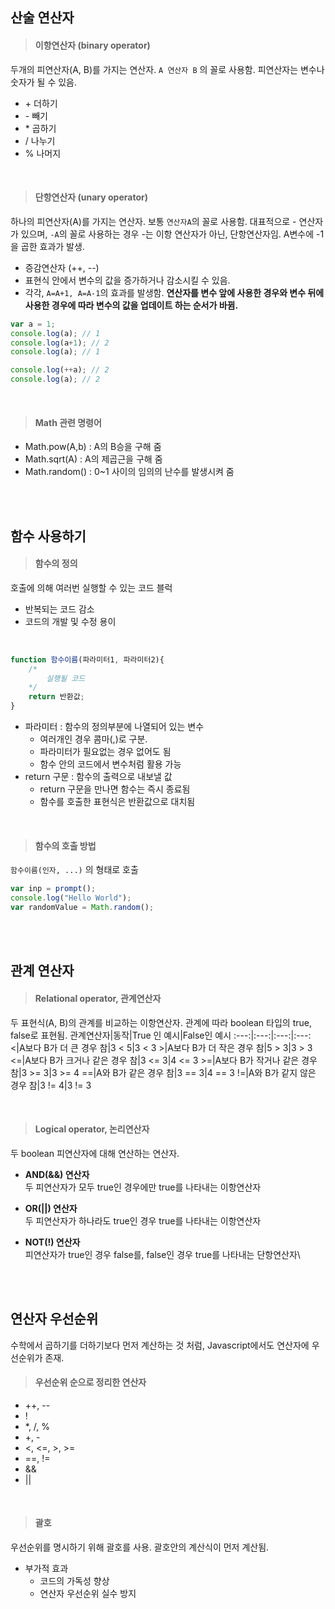 ## 산술 연산자

> #### 이항연산자 (binary operator)
두개의 피연산자(A, B)를 가지는 연산자. ```A 연산자 B``` 의 꼴로 사용함. 피연산자는 변수나 숫자가 될 수 있음.
- \+ 더하기
- \- 빼기
- \* 곱하기
- / 나누기
- % 나머지

<br>

> #### 단항연산자 (unary operator)
하나의 피연산자(A)를 가지는 연산자. 보통 ```연산자A```의 꼴로 사용함. 대표적으로 - 연산자가 있으며, ```-A```의 꼴로 사용하는 경우 -는 이항 연산자가 아닌, 단항연산자임. A변수에 -1을 곱한 효과가 발생.
- 증감연산자 (++, --)
- 표현식 안에서 변수의 값을 증가하거나 감소시킬 수 있음.
- 각각, ```A=A+1, A=A-1```의 효과를 발생함. **연산자를 변수 앞에 사용한 경우와 변수 뒤에 사용한 경우에 따라 변수의 값을 업데이트 하는 순서가 바뀜.**
``` javascript
var a = 1;
console.log(a); // 1
console.log(a+1); // 2
console.log(a); // 1

console.log(++a); // 2
console.log(a); // 2
```

<br>

> #### Math 관련 명령어
- Math.pow(A,b) : A의 B승을 구해 줌
- Math.sqrt(A) : A의 제곱근을 구해 줌
- Math.random() : 0~1 사이의 임의의 난수를 발생시켜 줌

<br><br>

## 함수 사용하기

> #### 함수의 정의
호출에 의해 여러번 실행할 수 있는 코드 블럭
- 반복되는 코드 감소
- 코드의 개발 및 수정 용이
<br>

``` javascript
function 함수이름(파라미터1, 파라미터2){
    /*
        실행될 코드
    */
    return 반환값;
}
```
- 파라미터 : 함수의 정의부분에 나열되어 있는 변수
  - 여러개인 경우 콤마(,)로 구분.
  - 파라미터가 필요없는 경우 없어도 됨
  - 함수 안의 코드에서 변수처럼 활용 가능
- return 구문 : 함수의 출력으로 내보낼 값
  - return 구문을 만나면 함수는 즉시 종료됨
  - 함수를 호출한 표현식은 반환값으로 대치됨

<br>

> #### 함수의 호출 방법
```함수이름(인자, ...)``` 의 형태로 호출
``` javascript
var inp = prompt();
console.log("Hello World"); 
var randomValue = Math.random();
```
<br><br>

## 관계 연산자

> #### Relational operator, 관계연산자
두 표현식(A, B)의 관계를 비교하는 이항연산자. 관계에 따라 boolean 타입의 true, false로 표현됨.
관계연산자|동작|True 인 예시|False인 예시
:---:|:---:|:---:|:---:
<|A보다 B가 더 큰 경우 참|3 < 5|3 < 3
\>|A보다 B가 더 작은 경우 참|5 > 3|3 > 3
<=|A보다 B가 크거나 같은 경우 참|3 <= 3|4 <= 3
\>=|A보다 B가 작거나 같은 경우 참|3 >= 3|3 >= 4
==|A와 B가 같은 경우 참|3 == 3|4 == 3
!=|A와 B가 같지 않은 경우 참|3 != 4|3 != 3

<br>

> #### Logical operator, 논리연산자
두 boolean 피연산자에 대해 연산하는 연산자.

- **AND(&&) 연산자**
<br>두 피연산자가 모두 true인 경우에만 true를 나타내는 이항연산자

- **OR(||) 연산자**
<br>두 피연산자가 하나라도 true인 경우 true를 나타내는 이항연산자

- **NOT(!) 연산자**
<br>피연산자가 true인 경우 false를, false인 경우 true를 나타내는 단항연산자\

<br><br>

## 연산자 우선순위
수학에서 곱하기를 더하기보다 먼저 계산하는 것 처럼, Javascript에서도 연산자에 우선순위가 존재.

> #### 우선순위 순으로 정리한 연산자
- ++, --
- !
- *, /, %
- +, -
- <, <=, >, >=
- ==, !=
- &&
- ||

<br>

> #### 괄호
우선순위를 명시하기 위해 괄호를 사용. 괄호안의 계산식이 먼저 계산됨.
- 부가적 효과
    - 코드의 가독성 향상
    - 연산자 우선순위 실수 방지
